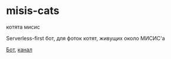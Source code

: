 # misis-cats

котята мисис

Serverless-first бот, для фоток котят, живущих около МИСИС'а

[Бот](https:/t.me/misis_cats_bot), [канал](https:/t.me/misis_cats)
